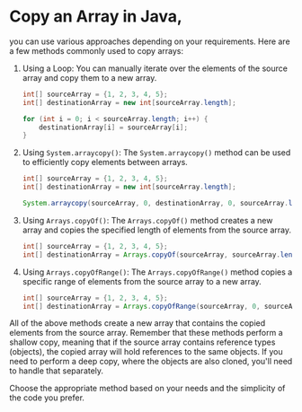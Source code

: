 # Copy an Array in Java, 
you can use various approaches depending on your requirements. Here are a few methods commonly used to copy arrays:

1. Using a Loop:
   You can manually iterate over the elements of the source array and copy them to a new array.

   ```java
   int[] sourceArray = {1, 2, 3, 4, 5};
   int[] destinationArray = new int[sourceArray.length];

   for (int i = 0; i < sourceArray.length; i++) {
       destinationArray[i] = sourceArray[i];
   }
   ```

2. Using `System.arraycopy()`:
   The `System.arraycopy()` method can be used to efficiently copy elements between arrays.

   ```java
   int[] sourceArray = {1, 2, 3, 4, 5};
   int[] destinationArray = new int[sourceArray.length];

   System.arraycopy(sourceArray, 0, destinationArray, 0, sourceArray.length);
   ```

3. Using `Arrays.copyOf()`:
   The `Arrays.copyOf()` method creates a new array and copies the specified length of elements from the source array.

   ```java
   int[] sourceArray = {1, 2, 3, 4, 5};
   int[] destinationArray = Arrays.copyOf(sourceArray, sourceArray.length);
   ```

4. Using `Arrays.copyOfRange()`:
   The `Arrays.copyOfRange()` method copies a specific range of elements from the source array to a new array.

   ```java
   int[] sourceArray = {1, 2, 3, 4, 5};
   int[] destinationArray = Arrays.copyOfRange(sourceArray, 0, sourceArray.length);
   ```

All of the above methods create a new array that contains the copied elements from the source array. Remember that these methods perform a shallow copy, meaning that if the source array contains reference types (objects), the copied array will hold references to the same objects. If you need to perform a deep copy, where the objects are also cloned, you'll need to handle that separately.

Choose the appropriate method based on your needs and the simplicity of the code you prefer.
